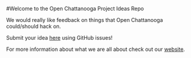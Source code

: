 #Welcome to the Open Chattanooga Project Ideas Repo

We would really like feedback on things that Open Chattanooga could/should hack on.

Submit your idea [here](https://github.com/openchattanooga/project-ideas/issues) using GitHub issues!

For more information about what we are all about check out our [website](http://openchattanooga.com/).
